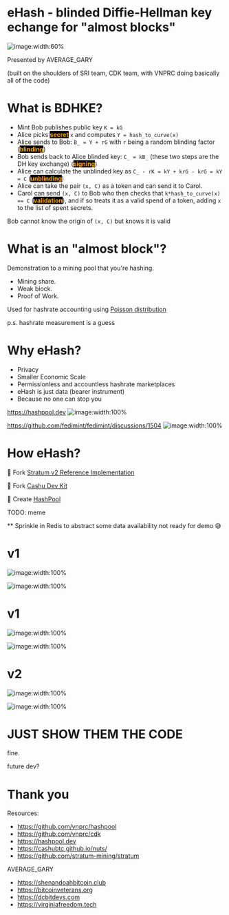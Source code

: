 # eHash - blinded Diffie-Hellman key echange for "almost blocks"

![image:width:60%](images/build-my-own-pool.jpg)

Presented by AVERAGE_GARY

(built on the shoulders of SRI team, CDK team, with VNPRC doing basically all of the code)

<!-- end_slide -->

# What is BDHKE?

- Mint Bob publishes public key `K = kG`
- Alice picks <span style="color:#ffaa00; background-color: black">**secret**</span> `x` and computes `Y = hash_to_curve(x)`
- Alice sends to Bob: `B_ = Y + rG` with `r` being a random blinding factor (<span style="color:#ffaa00; background-color: black">**blinding**</span>)
- Bob sends back to Alice blinded key: `C_ = kB_` (these two steps are the DH key exchange) (<span style="color:#ffaa00; background-color: black">**signing**</span>)
- Alice can calculate the unblinded key as `C_ - rK = kY + krG - krG = kY = C` (<span style="color:#ffaa00; background-color: black">**unblinding**</span>)
- Alice can take the pair `(x, C)` as a token and can send it to Carol.
- Carol can send `(x, C)` to Bob who then checks that `k*hash_to_curve(x) == C` (<span style="color:#ffaa00; background-color: black">**validation**</span>), and if so treats it as a valid spend of a token, adding `x` to the list of spent secrets.

Bob cannot know the origin of `(x, C)` but knows it is valid

<!-- end_slide -->

# What is an "almost block"?
Demonstration to a mining pool that you're hashing.

- Mining share.
- Weak block.
- Proof of Work.

Used for hashrate accounting using [Poisson distribution](https://en.wikipedia.org/wiki/Poisson_distribution)

p.s. hashrate measurement is a guess

<!-- end_slide -->

# Why eHash?

- Privacy
- Smaller Economic Scale
- Permissionless and accountless hashrate marketplaces
- eHash is just data (bearer instrument)
- Because no one can stop you

<!-- column_layout: [1, 1] -->
<!-- column: 0 -->
https://hashpool.dev
![image:width:100%](images/what-is-hashpool.png)
<!-- column: 1 -->
https://github.com/fedimint/fedimint/discussions/1504
![image:width:100%](images/federate-mining-pools.png)

<!-- end_slide -->

# How eHash?

🍴 Fork [Stratum v2 Reference Implementation](https://github.com/stratum-mining/stratum)

🍴 Fork [Cashu Dev Kit](https://github.com/cashubtc/cdk)

🎱 Create [HashPool](https://github.com/vnprc/hashpool)

TODO: meme

** Sprinkle in Redis to abstract some data availability not ready for demo 😅

<!-- end_slide -->

# v1

<!-- column_layout: [1, 1]-->
<!-- column: 0 -->
![image:width:100%](images/ehash-issuance-v1.png)
<!-- column: 1 -->
![image:width:100%](images/ehash-redemption-v1.png)

<!-- end_slide -->

# v1

<!-- column_layout: [1, 1]-->
<!-- column: 0 -->
![image:width:100%](./images/proxy-ehash-issuance-v1.png)
<!-- column: 1 -->
![image:width:100%](./images/proxy-ehash-redemption-v1.png)

<!-- end_slide -->

# v2

<!-- column_layout: [1, 1]-->
<!-- column: 0 -->
![image:width:100%](./images/ehash-issuance-v2-bitaxe-cashu.png)
<!-- column: 1 -->
![image:width:100%](./images/ehash-issuance-v2.png)

<!-- end_slide -->

# JUST SHOW THEM THE CODE

fine.

<!-- end_slide -->

future dev?

<!-- end_slide -->

# Thank you

Resources:
- https://github.com/vnprc/hashpool
- https://github.com/vnprc/cdk
- https://hashpool.dev
- https://cashubtc.github.io/nuts/
- https://github.com/stratum-mining/stratum

AVERAGE_GARY
- https://shenandoahbitcoin.club
- https://bitcoinveterans.org
- https://dcbitdevs.com
- https://virginiafreedom.tech
